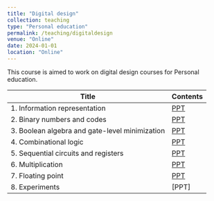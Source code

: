 ```yaml
---
title: "Digital design"
collection: teaching
type: "Personal education"
permalink: /teaching/digitaldesign
venue: "Online"
date: 2024-01-01
location: "Online"
---
```


This course is aimed to work on digital design courses for Personal education.

|Title|Contents|
|---------|----------|
|1. Information representation|[PPT](https://drive.google.com/file/d/1dtueBOOVhu_txqhRNILv1f3sXg-gf2F2/view?usp=drive_link)|
|2. Binary numbers and codes|[PPT](https://drive.google.com/file/d/1RN84XggYTfnbC9dgW8R_RrhRJVEqMnnq/view?usp=sharing)|
|3. Boolean algebra and gate-level minimization|[PPT](https://drive.google.com/file/d/1bNSZlqMqnNWpRZImUBx8nyGeYt8pdPtx/view?usp=drive_link)|
|4. Combinational logic|[PPT](https://drive.google.com/file/d/1HVW8Q7vOky5e9KQAOhsjPzTQmisesmGo/view?usp=drive_link)|
|5. Sequential circuits and registers|[PPT](https://drive.google.com/file/d/1oIaDANA0XpyVS3bFw-CWtbIQUmxFmx9C/view?usp=drive_link)|
|6. Multiplication|[PPT](https://drive.google.com/file/d/1gJdPfJUQJj4y05e_nRZk9j2GYp_oqASM/view?usp=drive_link)|
|7. Floating point|[PPT](https://drive.google.com/file/d/1L0KW8SJIa8hlkzYW8Tq3o47bryAXXqzh/view?usp=drive_link)|
|8. Experiments|[PPT]|

